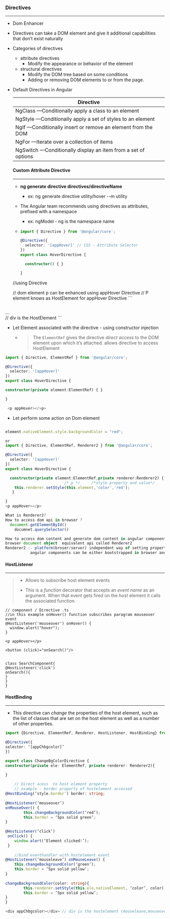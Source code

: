 ### Directives

___

- Dom Enhancer

- Directives can take a DOM element and give it additional capabilities that
  don’t exist naturally

- Categories of directives

  - attribute directives
    - Modify the appearance or behavior of the element
  - structural directives
    - Modify the DOM tree based on some conditions
    - Adding or removing DOM elements to or from the page.

- Default Directives in Angular

  | Directive                                                    |
  | ------------------------------------------------------------ |
  | NgClass —Conditionally apply a class to an element           |
  | NgStyle —Conditionally apply a set of styles to an element   |
  | NgIf —Conditionally insert or remove an element from the DOM |
  | NgFor —Iterate over a collection of items                    |
  | NgSwitch —Conditionally display an item from a set of options |

  

  #### Custom Attribute Directive

  ---

  - **ng generate directive directives/directiveName**

    - ex: ng generate directive utility/hover --m utility

  - The Angular team recommends using directives as attributes, prefixed with a namespace

    - ex: ngModel - ng is the namespace name
  
  - ```typescript
    import { Directive } from '@angular/core';
    
    @Directive({
      selector: '[appHover]' // CSS - Attribute Selector
    })
    export class HoverDirective {
    
      constructor() { }
    
    }
  //using Directive
    <p appHover></p> // dom element p can be enhanced using appHover Directive
				 // P element knows as HostElement for appHover Directive
    ```
    
    

  ```html
<div class="card card-block" appHover>...</div> // div is the HostElement
  ```

  - Let Element associated with the directive - using constructor injection 
  
    - > The `ElementRef` gives the directive *direct access* to the DOM element upon which it’s attached.
      >  allows directive to access HostElement
  
  ```typescript
  import { Directive, ElementRef } from '@angular/core';
  
  @Directive({
    selector: '[appHover]'
  })
  export class HoverDirective {
  
  constructor(private element:ElementRef) { }
  
}
  
   <p appHover></>p>

  ```
  
  - Let perform some action on Dom element 
  
  
  
  
  ```typescript
 
  element.nativeElement.style.backgroundColor = "red";
  
  or
  import { Directive, ElementRef, Renderer2 } from '@angular/core';
  
  @Directive({
    selector: '[appHover]'
  })
  export class HoverDirective {
  
    constructor(private element:ElementRef,private renderer:Renderer2) {
  							/* p */     /*style property and value*/
      this.renderer.setStyle(this.element,'color','red');
     }

  }
<p appHover></p>
  
What is Renderer2?
  How to access dom api in browser ?
    document.getElementById()
      documnet.querySelector()
  
  How to access dom content and generate dom content in angular components or directives
browser document object  equivalent api called Renderer2
  Renderer2 :- platform(broser/server) independent way of setting properties of an element
			 angular components can be either bootstrapped in browser and server as well
  ```
  
  
  
  #### HostListener

  ---

  > - Allows to subscribe host element  events
>
  > - This is a *function* decorator that accepts an *event name* as an argument. When that event gets fired on the *host* element it calls the associated function.

  

  ```
// component / Directive .ts
  //in this example onHover() function subscribes paragram mouseover event 
  @HostListener('mouseover') onHover() {
    window.alert("hover");
  }
  
  <p appHover></p>
  
  <button (click)="onSearch()"/>
  
  
  class SearchComponent{
  @HostListener('click') 
  onSearch(){
  }
  }
  }
  ```
  
  
  
  #### HostBinding
  
  ---
  
  - This directive can *change* the properties of the host element, such as the list of classes that are set on the host element as well as a number of other properties.
  
  
  
  

```typescript
import {Directive, ElementRef, Renderer, HostListener, HostBinding} from ‘@angular/core’;

@Directive({
selector: ‘[appChbgcolor]’
})

export class ChangeBgColorDirective {
constructor(private ele: ElementRef, private renderer: Renderer2){

}
 
    // Direct acess  to host element property 
    // example - border property of hostelement accessed 
@HostBinding(‘style.border’) border: string;
    
@HostListener(‘mouseover’)
onMouseOver() {
    	this.changeBackgroundColor(‘red’);
		this.border = ‘5px solid green’;
}
    
@HostListener(‘click’)
 onClick() {
    window.alert(‘Element clicked!’);
 }
 
    //bind eventhandler with hostelement event
@HostListener(‘mouseleave’) onMouseLeave() {
    this.changeBackgroundColor(‘green’);
	this.border = ‘5px solid yellow’;
}
    
changeBackgroundColor(color: string){
		this.renderer.setStyle(this.ele.nativeElement, ‘color’, color);
	    this.border = ‘5px solid yellow’;
}
}

<div appChbgcolor></div> // div is the hostelement (mouseleave,mouseover,click) events handled in directive
```
